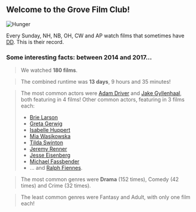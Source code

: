 ## Welcome to the Grove Film Club!

![Hunger](http://3.bp.blogspot.com/-4D39tr1ppW4/U77gdu3cj1I/AAAAAAAAKkI/jbH_1CR3WAA/s1600/H+mopping.bmp)

Every Sunday, NH, NB, OH, CW and AP watch films that sometimes have [DD](https://www.doesthedogdie.com). This is their record.

### Some interesting facts: between 2014 and 2017...

> We watched **180 films**.

> The combined runtime was **13 days**, 9 hours and 35 minutes!

> The most common actors were [Adam Driver](http://www.imdb.com/name/nm3485845/) and [Jake Gyllenhaal](http://www.imdb.com/name/nm0350453/), both featuring in 4 films! Other common actors, featuring in 3 films each: 
> * [Brie Larson](http://www.imdb.com/name/nm0488953/)
> * [Greta Gerwig](http://www.imdb.com/name/nm1950086/)
> * [Isabelle Huppert](http://www.imdb.com/name/nm0001376/)
> * [Mia Wasikowska](http://www.imdb.com/name/nm1985859/)
> * [Tilda Swinton](http://www.imdb.com/name/nm0842770/)
> * [Jeremy Renner](http://www.imdb.com/name/nm0719637/)
> * [Jesse Eisenberg](http://www.imdb.com/name/nm0251986/)
> * [Michael Fassbender](http://www.imdb.com/name/nm1055413/)
> * ... and [Ralph Fiennes](http://www.imdb.com/name/nm0000146/).

> The most common genres were **Drama** (152 times), Comedy (42 times) and Crime (32 times).

> The least common genres were Fantasy and Adult, with only one film each!